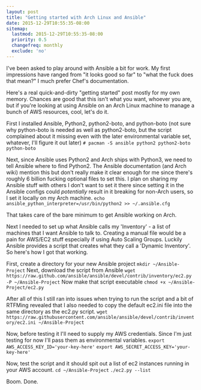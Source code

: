 ```yaml
---
layout: post
title: "Getting started with Arch Linux and Ansible"
date: 2015-12-29T10:55:35-08:00
sitemap:
  lastmod: 2015-12-29T10:55:35-08:00
  priority: 0.5
  changefreq: monthly
  exclude: 'no'
---
```


I've been asked to play around with Ansible a bit for work. My first impressions have ranged from "it looks good so far" to "what the fuck does that mean?" I much prefer Chef's documentation.

Here's a real quick-and-dirty "getting started" post mostly for my own memory. Chances are good that this isn't what you want, whoever you are, but if you're looking at using Ansible on an Arch Linux machine to manage a bunch of AWS resources, cool, let's do it.

First I installed Ansible, Python2, python2-boto, and python-boto (not sure why python-boto is needed as well as python2-boto, but the script complained about it missing even with the later environmental variable set, whatever, I'll figure it out later)
    `# pacman -S ansible python2 python2-boto python-boto`

Next, since Ansible uses Python2 and Arch ships with Python3, we need to tell Ansible where to find Python2. The Ansible documentation (and Arch wiki) mention this but don't really make it clear enough for me since there's roughly 6 billion fucking optional files to set this. I plan on sharing my Ansible stuff with others I don't want to set it there since setting it in the Ansible configs could *potentially* result in it breaking for non-Arch users, so I set it locally on my Arch machine.
    `echo ansible_python_interpreter=/usr/bin/python2 >> ~/.ansible.cfg`
    
That takes care of the bare minimum to get Ansible working on Arch. 

Next I needed to set up what Ansible calls my 'Inventory' - a list of machines that I want Ansible to talk to. Creating a manual file would be a pain for AWS/EC2 stuff especially if using Auto Scaling Groups. Luckily Ansible provides a script that creates what they call a 'Dynamic Inventory'. So here's how I got that working.

First, create a directory for your new Ansible project
    `mkdir ~/Ansible-Project`
Next, download the script from Ansible
    `wget https://raw.github.com/ansible/ansible/devel/contrib/inventory/ec2.py -P ~/Ansible-Project`
Now make that script executable
    `chmod +x ~/Ansible-Project/ec2.py`
    
After all of this I still ran into issues when trying to run the script and a bit of RTFMing revealed that I also needed to copy the default ec2.ini file into the same directory as the ec2.py script.
    `wget https://raw.githubusercontent.com/ansible/ansible/devel/contrib/inventory/ec2.ini ~/Ansible-Project`
    
Now, before testing it I'll need to supply my AWS credentials. Since I'm just testing for now I'll pass them as environmental variables.
    `export AWS_ACCESS_KEY_ID='your-key-here'`
    `export AWS_SECRET_ACCESS_KEY='your-key-here'`
    
Now, test the script and it should spit out a list of ec2 instances running in your AWS account.
    `cd ~/Ansible-Project`
    `./ec2.py --list`

Boom. Done.
    